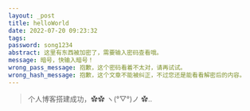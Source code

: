 ```yaml
---
layout: _post
title: helloWorld
date: 2022-07-20 09:23:32
tags:
password: song1234
abstract: 这里有东西被加密了，需要输入密码查看哦。
message: 暗号，快输入暗号！
wrong_pass_message: 抱歉，这个密码看着不太对，请再试试。
wrong_hash_message: 抱歉，这个文章不能被纠正，不过您还是能看看解密后的内容。
---
```


> 个人博客搭建成功，✿✿ ヽ(°▽°)ノ ✿..
